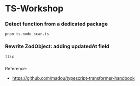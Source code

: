 # TS-Workshop


### Detect function from a dedicated package
```shell
pnpm ts-node scan.ts
```

### Rewrite ZodObject: adding updatedAt field
```shell
ttsc
```
###

Reference:
- https://github.com/madou/typescript-transformer-handbook
